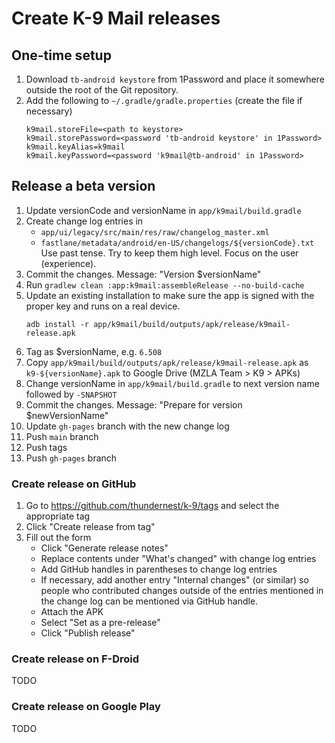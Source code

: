 # Create K-9 Mail releases

## One-time setup

1. Download `tb-android keystore` from 1Password and place it somewhere outside the root of the Git repository.
2. Add the following to `~/.gradle/gradle.properties` (create the file if necessary)
   ```
   k9mail.storeFile=<path to keystore>
   k9mail.storePassword=<password 'tb-android keystore' in 1Password>
   k9mail.keyAlias=k9mail
   k9mail.keyPassword=<password 'k9mail@tb-android' in 1Password>
   ```

## Release a beta version

1. Update versionCode and versionName in `app/k9mail/build.gradle`
2. Create change log entries in
   - `app/ui/legacy/src/main/res/raw/changelog_master.xml`
   - `fastlane/metadata/android/en-US/changelogs/${versionCode}.txt`
     Use past tense. Try to keep them high level. Focus on the user (experience).
3. Commit the changes. Message: "Version $versionName"
4. Run `gradlew clean :app:k9mail:assembleRelease --no-build-cache`
5. Update an existing installation to make sure the app is signed with the proper key and runs on a real device.
   ```
   adb install -r app/k9mail/build/outputs/apk/release/k9mail-release.apk
   ```
6. Tag as $versionName, e.g. `6.508`
7. Copy `app/k9mail/build/outputs/apk/release/k9mail-release.apk` as `k9-${versionName}.apk` to Google Drive (MZLA Team > K9 > APKs)
8. Change versionName in `app/k9mail/build.gradle` to next version name followed by `-SNAPSHOT`
9. Commit the changes. Message: "Prepare for version $newVersionName"
10. Update `gh-pages` branch with the new change log
11. Push `main` branch
12. Push tags
13. Push `gh-pages` branch

### Create release on GitHub

1. Go to https://github.com/thundernest/k-9/tags and select the appropriate tag
2. Click "Create release from tag"
3. Fill out the form
   - Click "Generate release notes"
   - Replace contents under "What's changed" with change log entries
   - Add GitHub handles in parentheses to change log entries
   - If necessary, add another entry "Internal changes" (or similar) so people who contributed changes outside of the
     entries mentioned in the change log can be mentioned via GitHub handle.
   - Attach the APK
   - Select "Set as a pre-release"
   - Click "Publish release"

### Create release on F-Droid

TODO

### Create release on Google Play

TODO

